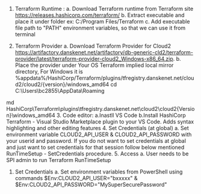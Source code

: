 1.	Terraform Runtime :
a.	Download Terraform runtime from Terraform site
 https://releases.hashicorp.com/terraform/
b.	Extract executable and place it under folder ex: C:/Program Files/Terraform
c.	Add executable file path to "PATH" environment variables, so that we can use it from terminal

2.	Terraform Provider
a.	Download Terraform Provider for Cloud2 
 https://artifactory.danskenet.net/artifactory/db-generic-cld2/terraform-provider/latest/terraform-provider-cloud2_Windows-x86_64.zip. 
b.	Place the provider under Your OS Terraform implied local mirror directory, For Windows it is %appdata%/HashiCorp/Terraform/plugins/tfregistry.danskenet.net/cloud2/cloud2/{version}/windows_amd64
cd C:\Users\bc2855\AppData\Roaming    
 
md  HashiCorp\Terraform\plugins\tfregistry.danskenet.net\cloud2\cloud2\{Version}\windows_amd64
      3. Code editor:
               a.Inastll VS Code
               b.Install HashiCorp Terraform - Visual Studio Marketplace plugin to your VS Code. Adds syntax highlighting and other editing features 
      4. Set Credentials (at global)
              a. Set environment variable CLOUD2_API_USER & CLOUD2_API_PASSWORD with your userid and password.
                  If you do not want to set credentials at global and just want to set credentials for that session follow below mentioned RunTimeSetup - SetCredentials procedure. 
      5. Access
               a. User needs to be SPI admin to run Terraform
RunTimeSetup
1.	Set Credentials
a.	Set environment variables from PowerShell using commands $Env:CLOUD2_API_USER="bxxxxx" & $Env:CLOUD2_API_PASSWORD="MySuperSecurePassword"
